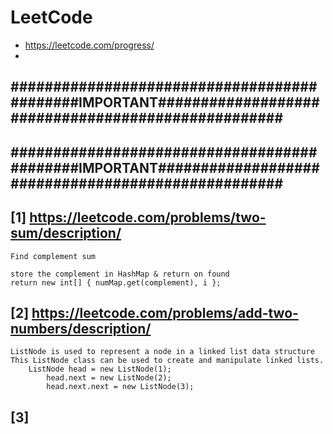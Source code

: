 # LeetCode

- https://leetcode.com/progress/
- 

## ############################################IMPORTANT###################################################



## ############################################IMPORTANT###################################################





## [1] https://leetcode.com/problems/two-sum/description/
```
Find complement sum

store the complement in HashMap & return on found
return new int[] { numMap.get(complement), i };
```
## [2] https://leetcode.com/problems/add-two-numbers/description/
```
ListNode is used to represent a node in a linked list data structure
This ListNode class can be used to create and manipulate linked lists.
    ListNode head = new ListNode(1);
        head.next = new ListNode(2);
        head.next.next = new ListNode(3);

```

## [3] 
















